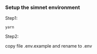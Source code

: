### Setup the simnet environment

Step1:

```
yarn
```

Step2:

copy file .env.example and rename to .env
